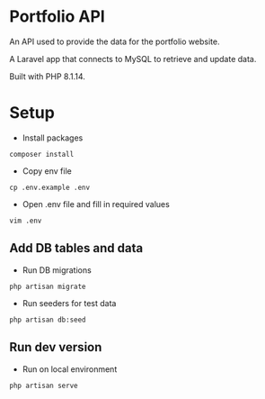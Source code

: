 # Portfolio API

An API used to provide the data for the portfolio website.

A Laravel app that connects to MySQL to retrieve and update data.

Built with PHP 8.1.14.

# Setup

- Install packages
```
composer install
```
-  Copy env file
```
cp .env.example .env
```
-  Open .env file and fill in required values
```
vim .env
```

## Add DB tables and data

-  Run DB migrations
```
php artisan migrate
```
-  Run seeders for test data
```
php artisan db:seed
```

## Run dev version

-  Run on local environment
```
php artisan serve
```
